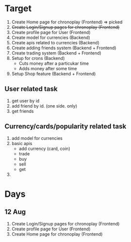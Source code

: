 # Target

1. Create Home page for chronoplay (Frontend) => picked
2. ~~Create Login/Signup pages for chronoplay (Frontend)~~
3. Create profile page for User (Frontend)
4. Create model for currencies (Backend)
5. Create apis related to currencies (Backend)
6. Create adding friends system (Backend + Frontend)
7. Create trading system (Backend + Frontend)
8. Setup for crons (Backend)
    - Cuts money after a particukar time
    - Adds money after some time
9. Setup Shop feature (Backend + Frontend)

## User related task

1. get user by id
2. add friend by id. (one side. only)
3. get friends 

## Currency/cards/popularity related task

1. add model for currencies
2. basic apis
    - add currency (card, coin)
    - trade 
    - buy
    - sell
    - get
3. 


# Days

## 12 Aug

1. Create Login/Signup pages for chronoplay (Frontend)
2. Create profile page for User (Frontend)
3. Create Home page for chronoplay (Frontend)